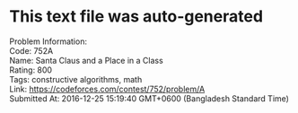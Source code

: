 # This text file was auto-generated  
  
Problem Information:  
Code: 752A  
Name: Santa Claus and a Place in a Class  
Rating: 800  
Tags: constructive algorithms, math  
Link: https://codeforces.com/contest/752/problem/A  
Submitted At: 2016-12-25 15:19:40 GMT+0600 (Bangladesh Standard Time)  
